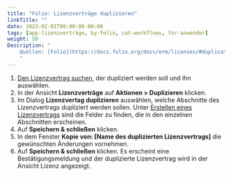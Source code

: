 ```yaml
---
title: "Folio: Lizenzverträge duplizieren"
linkTitle: ""
date: 2023-02-01T00:00:00-00:00
tags: [app-lizenzverträge, by-folio, cat-workflows, for-anwender]
weight: 50
Description: "
    Quellen: [Folio](https://docs.folio.org/docs/erm/licenses/#duplicating-a-license) & [GBV](https://info.gbv.de/pages/viewpage.action?pageId=846266399)
    "
---
```


1.  [Den Lizenzvertrag suchen](https://info.gbv.de/pages/viewpage.action?pageId=846266393), der dupliziert werden soll und ihn auswählen.
2.  In der Ansicht **Lizenzverträge** auf **Aktionen > Duplizieren** klicken.
3.  Im Dialog **Lizenzvertag duplizieren** auswählen, welche Abschnitte des Lizenzvertrags dupliziert werden sollen. Unter [Erstellen eines Lizenzvertrags](https://info.gbv.de/pages/viewpage.action?pageId=846266388) sind die Felder zu finden, die in den einzelnen Abschnitten erscheinen.
4.  Auf **Speichern & schließen** klicken.
5.  In dem Fenster **Kopie von: \[Name des duplizierten Lizenzvertrags\]** die gewünschten Änderungen vornehmen.
6.  Auf **Speichern & schließen** klicken. Es erscheint eine Bestätigungsmeldung und der duplizierte Lizenzvertrag wird in der Ansicht Lizenz angezeigt.
